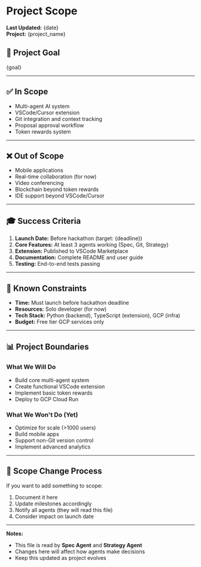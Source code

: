# Project Scope

**Last Updated:** {date}  
**Project:** {project_name}

## 🎯 Project Goal

{goal}

---

## ✅ In Scope

<!-- List features, capabilities, and deliverables that ARE part of this project -->

- Multi-agent AI system
- VSCode/Cursor extension
- Git integration and context tracking
- Proposal approval workflow
- Token rewards system

---

## ❌ Out of Scope

<!-- List features, capabilities, and deliverables that are NOT part of this project -->

- Mobile applications
- Real-time collaboration (for now)
- Video conferencing
- Blockchain beyond token rewards
- IDE support beyond VSCode/Cursor

---

## 🎓 Success Criteria

<!-- What does "done" look like? Define measurable criteria -->

1. **Launch Date:** Before hackathon (target: {deadline})
2. **Core Features:** At least 3 agents working (Spec, Git, Strategy)
3. **Extension:** Published to VSCode Marketplace
4. **Documentation:** Complete README and user guide
5. **Testing:** End-to-end tests passing

---

## 🚧 Known Constraints

<!-- Technical, time, or resource constraints -->

- **Time:** Must launch before hackathon deadline
- **Resources:** Solo developer (for now)
- **Tech Stack:** Python (backend), TypeScript (extension), GCP (infra)
- **Budget:** Free tier GCP services only

---

## 📊 Project Boundaries

### What We Will Do
- Build core multi-agent system
- Create functional VSCode extension
- Implement basic token rewards
- Deploy to GCP Cloud Run

### What We Won't Do (Yet)
- Optimize for scale (>1000 users)
- Build mobile apps
- Support non-Git version control
- Implement advanced analytics

---

## 🔄 Scope Change Process

If you want to add something to scope:
1. Document it here
2. Update milestones accordingly
3. Notify all agents (they will read this file)
4. Consider impact on launch date

---

**Notes:**
- This file is read by **Spec Agent** and **Strategy Agent**
- Changes here will affect how agents make decisions
- Keep this updated as project evolves

